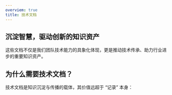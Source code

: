 ```yaml
---
overviem: true
title: 技术文档
---
```

## 沉淀智慧，驱动创新的知识资产
这些文档不仅是我们团队技术能力的具象化体现，更是推动技术传承、助力行业进步的重要知识资产。

## 为什么需要技术文档？
技术文档是知识沉淀与传播的载体，其价值远超于 “记录” 本身：
